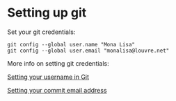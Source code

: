 # Setting up git

Set your git credentials:

```
git config --global user.name "Mona Lisa"
git config --global user.email "monalisa@louvre.net"
```

More info on setting git credentials:

[Setting your username in Git](https://docs.github.com/en/get-started/getting-started-with-git/setting-your-username-in-git)

[Setting your commit email address](https://docs.github.com/en/account-and-profile/setting-up-and-managing-your-personal-account-on-github/managing-email-preferences/setting-your-commit-email-address)
